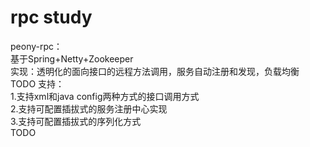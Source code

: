 # rpc study
peony-rpc：  
基于Spring+Netty+Zookeeper  
  实现：透明化的面向接口的远程方法调用，服务自动注册和发现，负载均衡 TODO
支持：  
  1.支持xml和java config两种方式的接口调用方式  
  2.支持可配置插拔式的服务注册中心实现  
  3.支持可配置插拔式的序列化方式  
  TODO  
